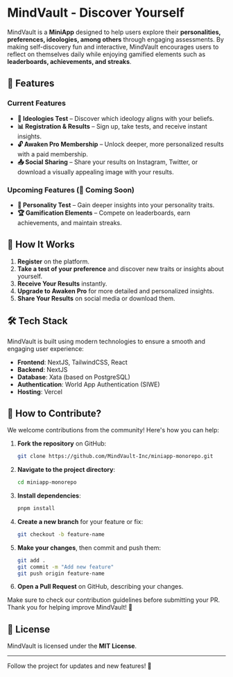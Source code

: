 # MindVault - Discover Yourself

MindVault is a **MiniApp** designed to help users explore their **personalities, preferences, ideologies, among others** through engaging assessments. By making self-discovery fun and interactive, MindVault encourages users to reflect on themselves daily while enjoying gamified elements such as **leaderboards, achievements, and streaks**.

## 🌟 Features

### **Current Features**
- **🧭 Ideologies Test** – Discover which ideology aligns with your beliefs.
- **📊 Registration & Results** – Sign up, take tests, and receive instant insights.
- **🔓 Awaken Pro Membership** – Unlock deeper, more personalized results with a paid membership.
- **📤 Social Sharing** – Share your results on Instagram, Twitter, or download a visually appealing image with your results.

### **Upcoming Features** (🚀 Coming Soon)
- **🧠 Personality Test** – Gain deeper insights into your personality traits.
- **🏆 Gamification Elements** – Compete on leaderboards, earn achievements, and maintain streaks.

## 🎯 How It Works
1. **Register** on the platform.
2. **Take a test of your preference** and discover new traits or insights about yourself.
3. **Receive Your Results** instantly.
4. **Upgrade to Awaken Pro** for more detailed and personalized insights.
5. **Share Your Results** on social media or download them.

## 🛠️ Tech Stack
MindVault is built using modern technologies to ensure a smooth and engaging user experience:
- **Frontend**: NextJS, TailwindCSS, React
- **Backend**: NextJS
- **Database**: Xata (based on PostgreSQL)
- **Authentication**: World App Authentication (SIWE)
- **Hosting**: Vercel

## 🤝 How to Contribute?
We welcome contributions from the community! Here's how you can help:

1. **Fork the repository** on GitHub:
   ```sh
   git clone https://github.com/MindVault-Inc/miniapp-monorepo.git
   ```
2. **Navigate to the project directory**:
   ```sh
   cd miniapp-monorepo
   ```
3. **Install dependencies**:
   ```sh
   pnpm install
   ```
4. **Create a new branch** for your feature or fix:
   ```sh
   git checkout -b feature-name
   ```
5. **Make your changes**, then commit and push them:
   ```sh
   git add .
   git commit -m "Add new feature"
   git push origin feature-name
   ```
6. **Open a Pull Request** on GitHub, describing your changes.

Make sure to check our contribution guidelines before submitting your PR. Thank you for helping improve MindVault! 🚀

## 📜 License
MindVault is licensed under the **MIT License**.

---

Follow the project for updates and new features! 🚀

